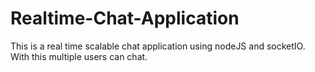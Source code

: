 # Realtime-Chat-Application
This is a real time scalable chat application using nodeJS and socketIO. With this multiple users can chat.
